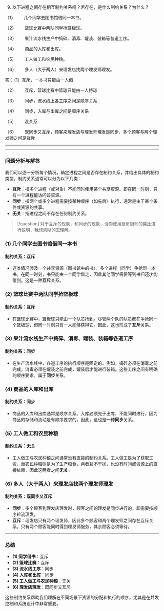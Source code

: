 9. 以下进程之间存在相互制约关系吗？若存在，是什么制约关系？为什么？

（1）       几个同学去图书馆借同一本书。

（2）       篮球比赛中两队同学抢篮板球。

（3）       果汁流水线生产中捣碎、消毒、罐装、装箱等各道工序。

（4）       商品的入库和出库。

（5）       工人做工和农民种粮。

（6）       多人（大于两人）来理发店找两个理发师理发。

答：（1）互斥，一本书只能由一人借

（2）       互斥，篮球比赛中篮球只能由一人持球

（3）       同步，流水线上各工序之间是顺序关系

（4）       同步，入库与出库之间是顺序关系

（5）       没关系

（6）       既同步又互斥，顾客来理发店与理发师理发是同步，多个顾客与两个理发师之间是互斥

---
---

### 问题分析与解答

我们可以逐一分析每个情况，确定进程之间是否存在制约关系，并给出具体的制约类型。制约关系通常可以分为以下几类：
- **互斥**：指多个进程（或对象）不能同时使用某个共享资源。即在同一时刻，只有一个进程能访问该资源。
- **同步**：指两个或多个进程需要按某种顺序（如先后）执行，通常是由于某个条件或资源的共享。
- **无关**：指进程之间不存在任何制约关系。

>[!question] 
>对于互斥的现象，和同步的现象，请你使用厨房厨师的类比进行说明，我想清晰的去理解。

### (1) 几个同学去图书馆借同一本书

#### 制约关系：**互斥**

- 这类情况涉及一个共享资源（图书馆中的书），多个进程（同学）争抢同一本书。在同一时刻，书只能由一个同学借走，因此其他同学需要等到书归还才能借到。这是一种**互斥**关系。

### (2) 篮球比赛中两队同学抢篮板球

#### 制约关系：**互斥**

- 在篮球比赛中，篮板球只能由一个队员抢到。尽管两个队的队员都在争抢同一个篮板球，但同一时刻只有一人能够获得它。因此，这也形成了**互斥**关系。

### (3) 果汁流水线生产中捣碎、消毒、罐装、装箱等各道工序

#### 制约关系：**同步**

- 在生产流水线中，各道工序的执行顺序是固定的。例如，捣碎必须在消毒之前完成，消毒必须在罐装之前完成，罐装后才能进行装箱。这些工序之间有明确的顺序要求，属于**同步**关系。

### (4) 商品的入库和出库

#### 制约关系：**同步**

- 商品的入库和出库通常是顺序关系。入库必须先于出库，不能同时进行，因为商品的存储和流动是有顺序要求的。因此，这也是一种**同步**关系。

### (5) 工人做工和农民种粮

#### 制约关系：**无关**

- 工人做工与农民种粮之间通常没有直接的制约关系。工人做工是为了获取工资，而农民种粮则是为了生产粮食，两者互不干扰，也没有时间或资源上的直接依赖，因此这两者之间**无关**。

### (6) 多人（大于两人）来理发店找两个理发师理发

#### 制约关系：**既同步又互斥**

- **同步**：多个顾客到理发店理发时，顾客之间的理发是同步进行的，即需要按顺序轮流理发。
- **互斥**：理发店只有两个理发师，因此多个顾客和两个理发师之间存在互斥关系。只有两个顾客能同时得到理发师服务，其余顾客必须等待。

---

### 总结
- **(1) 同学借书**：互斥
- **(2) 篮球比赛**：互斥
- **(3) 流水线工序**：同步
- **(4) 入库和出库**：同步
- **(5) 工人做工与农民种粮**：无关
- **(6) 理发店理发**：既同步又互斥

这些制约关系帮助我们理解在不同场景下资源的分配和执行的顺序，尤其是在并发控制和系统设计中非常重要。